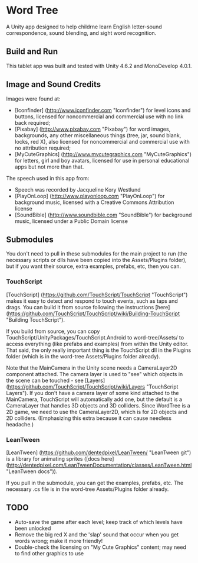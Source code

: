 # Word Tree
A Unity app designed to help childrne learn English letter-sound correspondence, sound blending, and sight word recognition.

## Build and Run
This tablet app was built and tested with Unity 4.6.2 and MonoDevelop 4.0.1.

## Image and Sound Credits
Images were found at:
- [Iconfinder] (http://www.iconfinder.com "Iconfinder") for level icons and buttons, licensed for noncommercial and commercial use with no link back required;
- [Pixabay] (http://www.pixabay.com "Pixabay") for word images,  backgrounds, any other miscellaneous things (tree, jar, sound blank, locks, red X), also licensed for noncommercial and commercial use with no attribution required;
- [MyCuteGraphics] (http://www.mycutegraphics.com "MyCuteGraphics") for letters, girl and boy avatars, licensed for use in personal educational apps but not more than that. 

The speech used in this app  from:
- Speech was recorded by Jacqueline Kory Westlund
- [PlayOnLoop] (http://www.playonloop.com "PlayOnLoop") for background music, licensed with a Creative Commons Attribution license
- [SoundBible] (http://www.soundbible.com "SoundBible") for background music, licensed under a Public Domain license 

## Submodules
You don't need to pull in these submodules for the main project to run (the necessary scripts or dlls have been copied into the Assets/Plugins folder), but if you want their source, extra examples, prefabs, etc, then you can.

### TouchScript
[TouchScript] (https://github.com/TouchScript/TouchScript "TouchScript") makes it easy to detect and respond to touch events, such as taps and drags. You can build it from source following the instructions [here] (https://github.com/TouchScript/TouchScript/wiki/Building-TouchScript "Building TouchScript").

If you build from source, you can copy TouchScript/UnityPackages/TouchScript.Android to word-tree/Assets/ to access everything (like prefabs and examples) from within the Unity editor. That said, the only really important thing is the TouchScript dll in the Plugins folder (which is in the word-tree Assets/Plugins folder already).

Note that the MainCamera in the Unity scene needs a CameraLayer2D component attached. The camera layer is used to "see" which objects in the scene can be touched - see [Layers] (https://github.com/TouchScript/TouchScript/wiki/Layers "TouchScript Layers"). If you don't have a camera layer of some kind attached to the MainCamera, TouchScript will automatically add one, but the default is a CameraLayer that handles 3D objects and 3D colliders. Since WordTree is a 2D game, we need to use the CameraLayer2D, which is for 2D objects and 2D colliders. (Emphasizing this extra because it can cause needless headache.)

### LeanTween
[LeanTween] (https://github.com/dentedpixel/LeanTween/ "LeanTween git") is a library for animating sprites ([docs here] (http://dentedpixel.com/LeanTweenDocumentation/classes/LeanTween.html "LeanTween docs")).

If you pull in the submodule, you can get the examples, prefabs, etc. The necessary .cs file is in the word-tree Assets/Plugins folder already.

## TODO
- Auto-save the game after each level; keep track of which levels have been unlocked
- Remove the big red X and the 'slap' sound that occur when you get words wrong; make it more friendly!
- Double-check the licensing on "My Cute Graphics" content; may need to find other graphics to use
 
